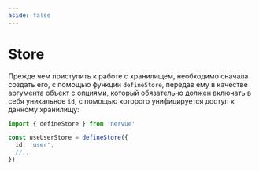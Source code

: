 ```yaml
---
aside: false
---
```

# Store

Прежде чем приступить к работе с хранилищем, необходимо сначала создать
его, с помощью функции ```defineStore```, передав ему в качестве аргумента
объект с опциями, который обязательно должен включать в себя уникальное ```id```,
с помощью которого унифицируется доступ к данному хранилищу:

```typescript
import { defineStore } from 'nervue'

const useUserStore = defineStore({
  id: 'user',
  //...
})
```
